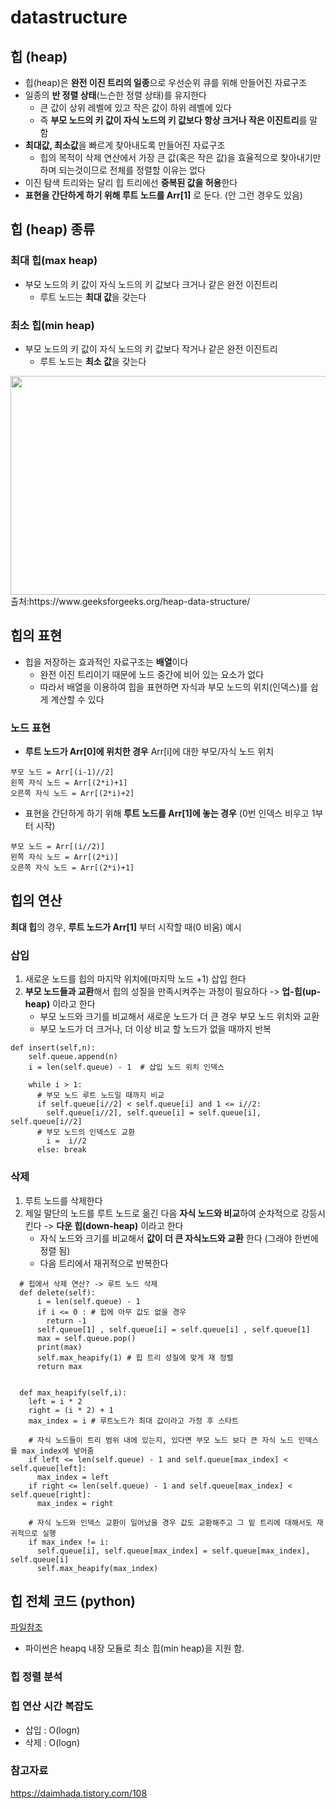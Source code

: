 # datastructure
 
 ## 힙 (heap)

+ 힙(heap)은 **완전 이진 트리의 일종**으로 우선순위 큐를 위해 만들어진 자료구조
+ 일종의 **반 정렬 상태**(느슨한 정렬 상태)를 유지한다 
   + 큰 값이 상위 레벨에 있고 작은 값이 하위 레벨에 있다
   + 즉 **부모 노드의 키 값이 자식 노드의 키 값보다 항상 크거나 작은 이진트리**를 말함
+ **최대값, 최소값**을 빠르게 찾아내도록 만들어진 자료구조
   + 힙의 목적이 삭제 연산에서 가장 큰 값(혹은 작은 값)을 효율적으로 찾아내기만 하며 되는것이므로 전체를 정렬할 이유는 없다
+ 이진 탐색 트리와는 달리 힙 트리에선 **중복된 값을 허용**한다
+ **표현을 간단하게 하기 위해 루트 노드를 Arr[1]** 로 둔다. (안 그런 경우도 있음)


## 힙 (heap) 종류  

### 최대 힙(max heap)
+ 부모 노드의 키 값이 자식 노드의 키 값보다 크거나 같은 완전 이진트리
   + 루트 노드는 **최대 값**을 갖는다

### 최소 힙(min heap)
+ 부모 노드의 키 값이 자식 노드의 키 값보다 작거나 같은 완전 이진트리
   + 루트 노드는 **최소 값**을 갖는다

<img src="https://github.com/Iam-Sunghyun/javascript-algorithms/blob/main/src/algorithms/sorting/img/MinHeapAndMaxHeap.png" width="600" height="350">    
출처:https://www.geeksforgeeks.org/heap-data-structure/


## 힙의 표현
+ 힙을 저장하는 효과적인 자료구조는 **배열**이다 
    + 완전 이진 트리이기 때문에 노드 중간에 비어 있는 요소가 없다
    + 따라서 배열을 이용하여 힙을 표현하면 자식과 부모 노드의 위치(인덱스)를 쉽게 계산할 수 있다
### 노드 표현
+ **루트 노드가 Arr[0]에 위치한 경우** Arr[i]에 대한 부모/자식 노드 위치 
```
부모 노드 = Arr[(i-1)//2]	
왼쪽 자식 노드 = Arr[(2*i)+1]   
오른쪽 자식 노드 = Arr[(2*i)+2]
```
+ 표현을 간단하게 하기 위해 **루트 노드를 Arr[1]에 놓는 경우** (0번 인덱스 비우고 1부터 시작)
```
부모 노드 = Arr[(i//2)]	
왼쪽 자식 노드 = Arr[(2*i)]   
오른쪽 자식 노드 = Arr[(2*i)+1]
```

## 힙의 연산 
**최대 힙**의 경우, **루트 노드가 Arr[1]** 부터 시작할 때(0 비움) 예시

### 삽입
1. 새로운 노드를 힙의 마지막 위치에(마지막 노드 +1) 삽입 한다
2. **부모 노드들과 교환**해서 힙의 성질을 만족시켜주는 과정이 필요하다 -> **업-힙(up-heap)** 이라고 한다
   + 부모 노드와 크기를 비교해서 새로운 노드가 더 큰 경우 부모 노드 위치와 교환
   + 부모 노드가 더 크거나, 더 이상 비교 할 노드가 없을 때까지 반복
```
def insert(self,n):
    self.queue.append(n)
    i = len(self.queue) - 1  # 삽입 노드 위치 인덱스
   
    while i > 1: 
      # 부모 노드 루트 노드일 때까지 비교
      if self.queue[i//2] < self.queue[i] and 1 <= i//2: 
        self.queue[i//2], self.queue[i] = self.queue[i], self.queue[i//2]
      # 부모 노드의 인덱스도 교환
        i =  i//2    
      else: break
```
### 삭제
1. 루트 노드를 삭제한다
2. 제일 말단의 노드를 루트 노드로 옮긴 다음 **자식 노드와 비교**하여 순차적으로 강등시킨다 -> **다운 힙(down-heap)** 이라고 한다
   + 자식 노드와 크기를 비교해서 **값이 더 큰 자식노드와 교환** 한다 (그래야 한번에 정렬 됨)
   + 다음 트리에서 재귀적으로 반복한다
```
  # 힙에서 삭제 연산? -> 루트 노드 삭제
  def delete(self):
      i = len(self.queue) - 1
      if i <= 0 : # 힙에 아무 값도 없을 경우
        return -1
      self.queue[1] , self.queue[i] = self.queue[i] , self.queue[1]
      max = self.queue.pop()
      print(max)
      self.max_heapify(1) # 힙 트리 성질에 맞게 재 정렬
      return max


  def max_heapify(self,i):
    left = i * 2
    right = (i * 2) + 1
    max_index = i # 루트노드가 최대 값이라고 가정 후 스타트

    # 자식 노드들이 트리 범위 내에 있는지, 있다면 부모 노드 보다 큰 자식 노드 인덱스 를 max_index에 넣어줌
    if left <= len(self.queue) - 1 and self.queue[max_index] < self.queue[left]:
      max_index = left
    if right <= len(self.queue) - 1 and self.queue[max_index] < self.queue[right]:
      max_index = right
    
    # 자식 노드와 인덱스 교환이 일어났을 경우 값도 교환해주고 그 밑 트리에 대해서도 재귀적으로 실행
    if max_index != i:
      self.queue[i], self.queue[max_index] = self.queue[max_index], self.queue[i]
      self.max_heapify(max_index)
```

## 힙 전체 코드 (python)

[파일참조](https://github.com/Iam-Sunghyun/datastructure/blob/main/MaxHeap)


+ 파이썬은 heapq 내장 모듈로 최소 힙(min heap)을 지원 함.


### 힙 정렬 분석


### 힙 연산 시간 복잡도

+ 삽입 : O(logn)
+ 삭제 : O(logn)  

### 참고자료

https://daimhada.tistory.com/108
